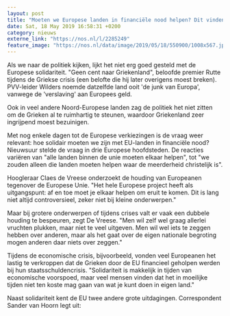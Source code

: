 ```yaml
---
layout: post
title: "Moeten we Europese landen in financiële nood helpen? Dit vinden Europeanen"
date: Sat, 18 May 2019 16:58:31 +0200
category: nieuws
externe_link: "https://nos.nl/l/2285249"
feature_image: "https://nos.nl/data/image/2019/05/18/550900/1008x567.jpg"
---
```


<p>Als we naar de politiek kijken, lijkt het niet erg goed gesteld met de Europese solidariteit. "Geen cent naar Griekenland", beloofde premier Rutte tijdens de Griekse crisis (een belofte die hij later overigens moest breken). PVV-leider Wilders noemde datzelfde land ooit 'de junk van Europa', vanwege de 'verslaving' aan Europees geld.</p>
<p>Ook in veel andere Noord-Europese landen zag de politiek het niet zitten om de Grieken al te ruimhartig te steunen, waardoor Griekenland zeer ingrijpend moest bezuinigen.</p>
<p>Met nog enkele dagen tot de Europese verkiezingen is de vraag weer relevant: hoe solidair moeten we zijn met EU-landen in financiële nood? Nieuwsuur stelde de vraag in drie Europese hoofdsteden. De reacties variëren van "alle landen binnen de unie moeten elkaar helpen", tot "we zouden alleen die landen moeten helpen waar de meerderheid christelijk is".</p>
<p>Hoogleraar Claes de Vreese onderzoekt de houding van Europeanen tegenover de Europese Unie. "Het hele Europese project heeft als uitgangspunt: af en toe moet je elkaar helpen om eruit te komen. Dit is lang niet altijd controversieel, zeker niet bij kleine onderwerpen."</p>
<p>Maar bij grotere onderwerpen of tijdens crises valt er vaak een dubbele houding te bespeuren, zegt De Vreese. "Men wil zelf wel graag allerlei vruchten plukken, maar niet te veel uitgeven. Men wil wel iets te zeggen hebben over anderen, maar als het gaat over de eigen nationale begroting mogen anderen daar niets over zeggen."</p>
<p>Tijdens de economische crisis, bijvoorbeeld, vonden veel Europeanen het lastig te verkroppen dat de Grieken door de EU financieel geholpen werden bij hun staatsschuldencrisis. "Solidariteit is makkelijk in tijden van economische voorspoed, maar veel mensen vinden dat het in moeilijke tijden niet ten koste mag gaan van wat je kunt doen in eigen land."</p>
<p>Naast solidariteit kent de EU twee andere grote uitdagingen. Correspondent Sander van Hoorn legt uit:</p>
